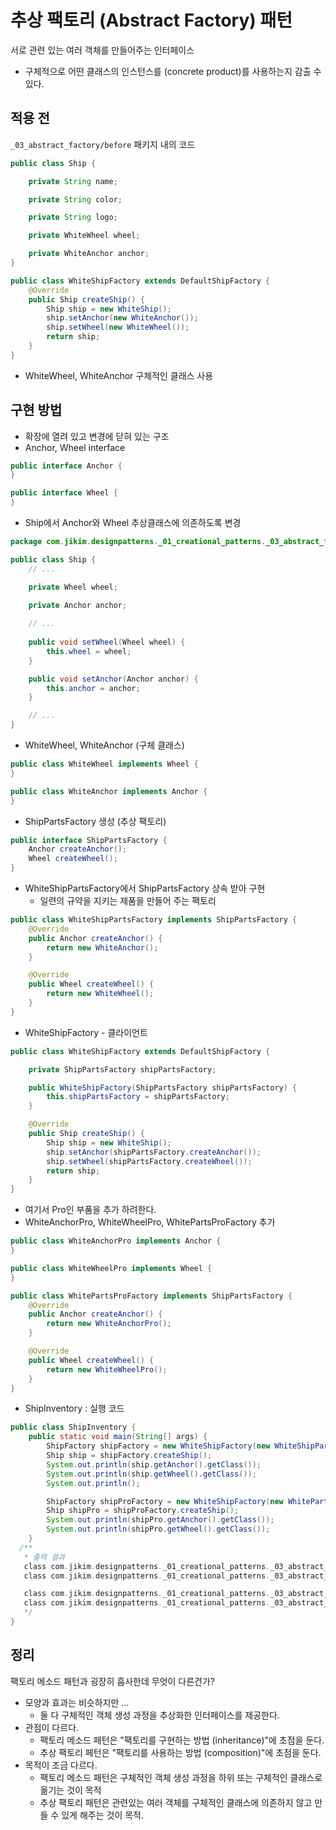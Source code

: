 # 추상 팩토리 (Abstract Factory) 패턴
서로 관련 있는 여러 객체를 만들어주는 인터페이스
- 구체적으로 어떤 클래스의 인스턴스를 (concrete product)를 사용하는지 감출 수 있다.

## 적용 전
`_03_abstract_factory/before` 패키지 내의 코드
```java
public class Ship {

	private String name;

	private String color;

	private String logo;

	private WhiteWheel wheel;

	private WhiteAnchor anchor;
}
```
```java
public class WhiteShipFactory extends DefaultShipFactory {
	@Override
	public Ship createShip() {
		Ship ship = new WhiteShip();
		ship.setAnchor(new WhiteAnchor());
		ship.setWheel(new WhiteWheel());
		return ship;
	}
}
```
- WhiteWheel, WhiteAnchor 구체적인 클래스 사용

## 구현 방법
- 확장에 열려 있고 변경에 닫혀 있는 구조
- Anchor, Wheel interface
```java
public interface Anchor {
}
```
```java
public interface Wheel {
}
```
- Ship에서 Anchor와 Wheel 추상클래스에 의존하도록 변경
```java
package com.jikim.designpatterns._01_creational_patterns._03_abstract_factory.after;

public class Ship {
	// ...

	private Wheel wheel;

	private Anchor anchor;
	
	// ...
  
	public void setWheel(Wheel wheel) {
		this.wheel = wheel;
	}

	public void setAnchor(Anchor anchor) {
		this.anchor = anchor;
	}

	// ...
}

``` 
- WhiteWheel, WhiteAnchor (구체 클래스)
```java
public class WhiteWheel implements Wheel {
}
```
```java
public class WhiteAnchor implements Anchor {
}
```
- ShipPartsFactory 생성 (추상 팩토리)
```java
public interface ShipPartsFactory {
	Anchor createAnchor();
	Wheel createWheel();
}
```
- WhiteShipPartsFactory에서 ShipPartsFactory 상속 받아 구현
  - 일련의 규약을 지키는 제품을 만들어 주는 팩토리
```java
public class WhiteShipPartsFactory implements ShipPartsFactory {
	@Override
	public Anchor createAnchor() {
		return new WhiteAnchor();
	}

	@Override
	public Wheel createWheel() {
		return new WhiteWheel();
	}
}
```
- WhiteShipFactory - 클라이언트
```java
public class WhiteShipFactory extends DefaultShipFactory {

	private ShipPartsFactory shipPartsFactory;

	public WhiteShipFactory(ShipPartsFactory shipPartsFactory) {
		this.shipPartsFactory = shipPartsFactory;
	}

	@Override
	public Ship createShip() {
		Ship ship = new WhiteShip();
		ship.setAnchor(shipPartsFactory.createAnchor());
		ship.setWheel(shipPartsFactory.createWheel());
		return ship;
	}
}
```
- 여기서 Pro인 부품을 추가 하려한다.
- WhiteAnchorPro, WhiteWheelPro, WhitePartsProFactory 추가
```java
public class WhiteAnchorPro implements Anchor {
}
```
```java
public class WhiteWheelPro implements Wheel {
}
```
```java
public class WhitePartsProFactory implements ShipPartsFactory {
	@Override
	public Anchor createAnchor() {
		return new WhiteAnchorPro();
	}

	@Override
	public Wheel createWheel() {
		return new WhiteWheelPro();
	}
}
```
- ShipInventory : 실행 코드
```java
public class ShipInventory {
	public static void main(String[] args) {
		ShipFactory shipFactory = new WhiteShipFactory(new WhiteShipPartsFactory());
		Ship ship = shipFactory.createShip();
		System.out.println(ship.getAnchor().getClass());
		System.out.println(ship.getWheel().getClass());
		System.out.println();

		ShipFactory shipProFactory = new WhiteShipFactory(new WhitePartsProFactory());
		Ship shipPro = shipProFactory.createShip();
		System.out.println(shipPro.getAnchor().getClass());
		System.out.println(shipPro.getWheel().getClass());
	}
  /**
   * 출력 결과
   class com.jikim.designpatterns._01_creational_patterns._03_abstract_factory.after_v1.WhiteAnchor
   class com.jikim.designpatterns._01_creational_patterns._03_abstract_factory.after_v1.WhiteWheel

   class com.jikim.designpatterns._01_creational_patterns._03_abstract_factory.after_v1.WhiteAnchorPro
   class com.jikim.designpatterns._01_creational_patterns._03_abstract_factory.after_v1.WhiteWheelPro
   */
}
```

## 정리
팩토리 메소드 패턴과 굉장히 흡사한데 무엇이 다른건가?
- 모양과 효과는 비슷하지만 ...
  - 둘 다 구체적인 객체 생성 과정을 추상화한 인터페이스를 제공한다.
- 관점이 다르다.
  - 팩토리 메소드 패턴은 "팩토리를 구현하는 방법 (inheritance)"에 초점을 둔다.
  - 추상 팩토리 페턴은 "팩토리를 사용하는 방법 (composition)"에 초점을 둔다.
- 목적이 조금 다르다.
  - 팩토리 메소드 패턴은 구체적인 객체 생성 과정을 하위 또는 구체적인 클래스로 옮기는 것이 목적
  - 추상 팩토리 패턴은 관련있는 여러 객체를 구체적인 클래스에 의존하지 않고 만들 수 있게 해주는 것이 목적.

